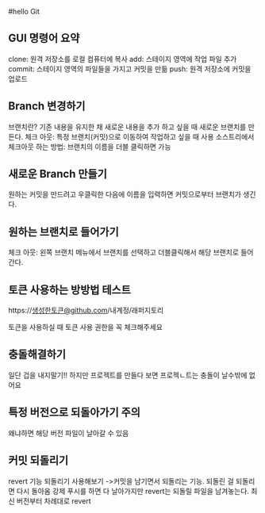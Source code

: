 #hello Git

## GUI 명령어 요약
clone: 원격 저장소를 로컬 컴퓨터에 복사
add: 스테이지 영역에 작업 파일 추가
commit: 스테이지 영역의 파일들을 가지고 커밋을 만듦
push: 원격 저장소에 커밋을 업로드

## Branch 변경하기
브랜치란? 기존 내용을 유지한 채 새로운 내용을 추가 하고 싶을 때 새로운 브랜치를 만든다.
체크 아웃: 특정 브랜치(커밋)으로 이동하여 작업하고 싶을 때 사용
소스트리에서 체크아웃 하는 방법: 브랜치의 이름을 더블 클릭하면 가능

## 새로운 Branch 만들기
원하는 커밋을 만드려고 우클릭한 다음에 이름을 입력하면 커밋으로부터 브랜치가 생긴다.

## 원하는 브랜치로 들어가기
체크 아웃: 왼쪽 브랜치 메뉴에서 브랜치를 선택하고 더블클릭해서 해당 브랜치로 들어간다.

## 토큰 사용하는 방방법 테스트
https://생성한토큰@github.com/내계정/래퍼지토리

토큰을 사용하실 때 토큰 사용 권한을 꼭 체크해주세요

## 충돌해결하기
일단 겁을 내지말기!!
하지만 프로젝트를 만들다 보면
프로젝ㄴ트는 충돌이 날수밖에 없어요

## 특정 버전으로 되돌아가기 주의
왜냐하면 해당 버전 파일이 날아갈 수 있음

## 커밋 되돌리기
revert 기능 되돌리기 사용해보기
->커밋을 남기면서 되돌리는 기능.
되돌린 걸 되돌리면 다시 돌아옴
강제 푸시를 하면 다 날아가지만 revert는 되돌릴 파일을 남겨놓는다.
최신 버전부터 차례대로 revert
